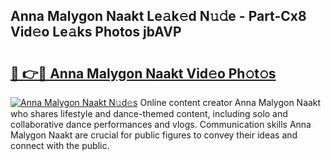 ## Anna Malygon Naakt Le𝚊k𝚎d N𝚞𝚍e - Part-Cx8 Vid𝚎o Le𝚊ks Photos jbAVP

# <h2><a href="http://fb450dr.evod.top/?m=Anna+Malygon+Naakt">🔗 👉🔴 Anna Malygon Naakt Vid𝚎o Ph𝚘t𝚘s</a></h2>

[![Anna Malygon Naakt N𝚞d𝚎s](https://i.imgur.com/8V9OHl7.gif)](http://fb450dr.evod.top/?m=Anna+Malygon+Naakt)
Online content creator Anna Malygon Naakt who shares lifestyle and dance-themed content, including solo and collaborative dance performances and vlogs. Communication skills Anna Malygon Naakt are crucial for public figures to convey their ideas and connect with the public. 
